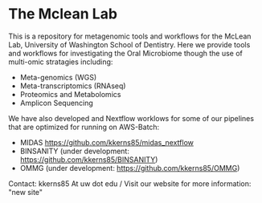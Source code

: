 # The Mclean Lab

This is a repository for metagenomic tools and workflows for the McLean Lab, University of Washington School of Dentistry. 
Here we provide tools and workflows for investigating the Oral Microbiome though the use of multi-omic stratagies including:
- Meta-genomics (WGS)
- Meta-transcriptomics (RNAseq)
- Proteomics and Metabolomics
- Amplicon Sequencing 

We have also developed and Nextflow worklows for some of our pipelines that are optimized for running on AWS-Batch:
- MIDAS https://github.com/kkerns85/midas_nextflow
- BINSANITY (under development: https://github.com/kkerns85/BINSANITY)
- OMMG (under development: https://github.com/kkerns85/OMMG)










Contact: kkerns85 At uw dot edu /
Visit our website for more information: "new site"
